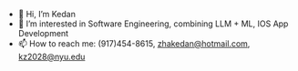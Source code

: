 - 👋 Hi, I’m Kedan
- 👀 I’m interested in Software Engineering, combining LLM + ML, IOS App Development
- 📫 How to reach me: (917)454-8615, zhakedan@hotmail.com, kz2028@nyu.edu

<!---
Zackdan0227/Zackdan0227 is a ✨ special ✨ repository because its `README.md` (this file) appears on your GitHub profile.
You can click the Preview link to take a look at your changes.
--->
